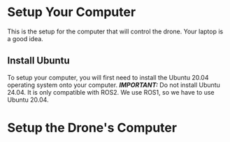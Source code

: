 # Setup Your Computer
This is the setup for the computer that will control the drone. Your laptop is a good idea.
## Install Ubuntu
To setup your computer, you will first need to install the Ubuntu 20.04 operating system onto your computer. ***IMPORTANT:*** Do not install Ubuntu 24.04. It is only compatible with ROS2. We use ROS1, so we have to use Ubuntu 20.04.
# Setup the Drone's Computer 
